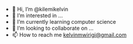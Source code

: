 - 👋 Hi, I’m @kilemikelvin
- 👀 I’m interested in ...
- 🌱 I’m currently learning computer science
- 💞️ I’m looking to collaborate on ...
- 📫 How to reach me kelvinmwirigi@gmail.com

<!---
kilemikelvin/kilemikelvin is a ✨ special ✨ repository because its `README.md` (this file) appears on your GitHub profile.
You can click the Preview link to take a look at your changes.
--->
